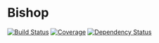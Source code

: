 # Bishop
[![Build Status][travis-image]][travis-url]
[![Coverage][codecov-image]][codecov-url] 
[![Dependency Status][dependencyci-image]][dependencyci-url]

[travis-url]: https://travis-ci.org/serianox/bishop
[travis-image]: https://travis-ci.org/serianox/bishop.svg

[codecov-url]: https://codecov.io/gh/serianox/bishop
[codecov-image]: https://codecov.io/gh/serianox/bishop/branch/master/graph/badge.svg

[dependencyci-url]: https://dependencyci.com/github/serianox/bishop
[dependencyci-image]: https://dependencyci.com/github/serianox/bishop/badge

